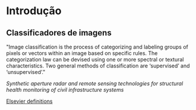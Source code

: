 # Introdução

## Classificadores de imagens

"Image classification is the process of categorizing and labeling groups of pixels or vectors within an image based on specific rules. The categorization law can be devised using one or more spectral or textural characteristics. Two general methods of classification are ‘supervised’ and ‘unsupervised’."

*Synthetic aperture radar and remote sensing technologies for structural health monitoring of civil infrastructure systems*

[Elsevier definitions](https://www.sciencedirect.com/topics/engineering/image-classification#:~:text=Image%20classification%20is%20the%20process,supervised'%20and%20'unsupervised'.)
